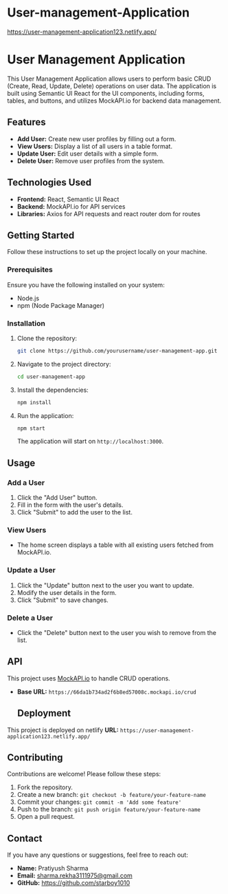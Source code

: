 # User-management-Application

https://user-management-application123.netlify.app/
# User Management Application

This User Management Application allows users to perform basic CRUD (Create, Read, Update, Delete) operations on user data. The application is built using Semantic UI React for the UI components, including forms, tables, and buttons, and utilizes MockAPI.io for backend data management.

## Features

- **Add User:** Create new user profiles by filling out a form.
- **View Users:** Display a list of all users in a table format.
- **Update User:** Edit user details with a simple form.
- **Delete User:** Remove user profiles from the system.

## Technologies Used

- **Frontend:** React, Semantic UI React
- **Backend:** MockAPI.io for API services
- **Libraries:** Axios for API requests and react router dom for routes

## Getting Started

Follow these instructions to set up the project locally on your machine.

### Prerequisites

Ensure you have the following installed on your system:

- Node.js
- npm (Node Package Manager)

### Installation

1. Clone the repository:

   ```bash
   git clone https://github.com/yourusername/user-management-app.git
   ```

2. Navigate to the project directory:

   ```bash
   cd user-management-app
   ```

3. Install the dependencies:

   ```bash
   npm install
   ```

4. Run the application:

   ```bash
   npm start
   ```

   The application will start on `http://localhost:3000`.

## Usage

### Add a User

1. Click the "Add User" button.
2. Fill in the form with the user's details.
3. Click "Submit" to add the user to the list.

### View Users

- The home screen displays a table with all existing users fetched from MockAPI.io.

### Update a User

1. Click the "Update" button next to the user you want to update.
2. Modify the user details in the form.
3. Click "Submit" to save changes.

### Delete a User

- Click the "Delete" button next to the user you wish to remove from the list.


## API

This project uses [MockAPI.io](https://mockapi.io/) to handle CRUD operations. 

- **Base URL:** `https://66da1b734ad2f6b8ed57008c.mockapi.io/crud`

  ## Deployment

This project is deployed on netlify **URL:** `https://user-management-application123.netlify.app/`

## Contributing

Contributions are welcome! Please follow these steps:

1. Fork the repository.
2. Create a new branch: `git checkout -b feature/your-feature-name`
3. Commit your changes: `git commit -m 'Add some feature'`
4. Push to the branch: `git push origin feature/your-feature-name`
5. Open a pull request.

## Contact

If you have any questions or suggestions, feel free to reach out:

- **Name:** Pratiyush Sharma
- **Email:** sharma.rekha3111975@gmail.com
- **GitHub:** https://github.com/starboy1010
